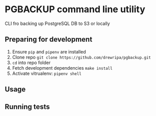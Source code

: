 PGBACKUP command line utility
=

CLI fro backing up PostgreSQL DB to S3 or locally

Preparing for development
-
1. Ensure ``pip`` and ``pipenv`` are installed
2. Clone repo ``git clone https://github.com/drewripa/pgbackup.git``
3. ``cd`` into repo folder
4. Fetch development dependencies ``make install``
5. Activate vitrualenv: ``pipenv shell``

Usage
-

Running tests 
-

